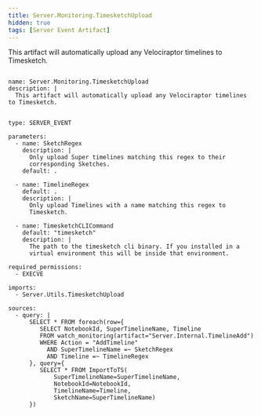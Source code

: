 ```yaml
---
title: Server.Monitoring.TimesketchUpload
hidden: true
tags: [Server Event Artifact]
---
```


This artifact will automatically upload any Velociraptor timelines to Timesketch.


<pre><code class="language-yaml">
name: Server.Monitoring.TimesketchUpload
description: |
  This artifact will automatically upload any Velociraptor timelines to Timesketch.


type: SERVER_EVENT

parameters:
  - name: SketchRegex
    description: |
      Only upload Super timelines matching this regex to their
      corresponding Sketches.
    default: .

  - name: TimelineRegex
    default: .
    description: |
      Only upload Timelines with a name matching this regex to
      Timesketch.

  - name: TimesketchCLICommand
    default: "timesketch"
    description: |
      The path to the timesketch cli binary. If you installed in a
      virtual environment this will be inside that environment.

required_permissions:
  - EXECVE

imports:
  - Server.Utils.TimesketchUpload

sources:
  - query: |
      SELECT * FROM foreach(row={
         SELECT NotebookId, SuperTimelineName, Timeline
         FROM watch_monitoring(artifact="Server.Internal.TimelineAdd")
         WHERE Action = "AddTimeline"
           AND SuperTimelineName =~ SketchRegex
           AND Timeline =~ TimelineRegex
      }, query={
         SELECT * FROM ImportToTS(
             SuperTimelineName=SuperTimelineName,
             NotebookId=NotebookId,
             TimelineName=Timeline,
             SketchName=SuperTimelineName)
      })

</code></pre>

